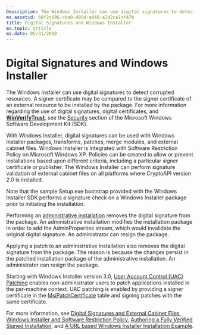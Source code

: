 ```yaml
---
Description: The Windows Installer can use digital signatures to detect corrupted resources.
ms.assetid: 68f2c686-cbe0-495d-a448-a7d2ca1df47b
title: Digital Signatures and Windows Installer
ms.topic: article
ms.date: 05/31/2018
---
```


# Digital Signatures and Windows Installer

The Windows Installer can use digital signatures to detect corrupted resources. A signer certificate may be compared to the signer certificate of an external resource to be installed by the package. For more information regarding the use of digital signatures, digital certificates, and [**WinVerifyTrust**](/windows/desktop/api/wintrust/nf-wintrust-winverifytrust), see the [Security](https://msdn.microsoft.com/library/cc527452.aspx) section of the Microsoft Windows Software Development Kit (SDK).

With Windows Installer, digital signatures can be used with Windows Installer packages, transforms, patches, merge modules, and external cabinet files. Windows Installer is integrated with Software Restriction Policy on Microsoft Windows XP. Policies can be created to allow or prevent installations based upon different criteria, including a particular signer certificate or publisher. The Windows Installer can perform signature validation of external cabinet files on all platforms where CryptoAPI version 2.0 is installed.

Note that the sample Setup.exe bootstrap provided with the Windows Installer SDK performs a signature check on a Windows Installer package prior to initiating the installation.

Performing an [administrative installation](administrative-installation.md) removes the digital signature from the package. An administrative installation modifies the installation package in order to add the AdminProperties stream, which would invalidate the original digital signature. An administrator can resign the package.

Applying a patch to an administrative installation also removes the digital signature from the package. The reason is because the changes persist in the patched installation package of the administrative installation. An administrator can resign the package.

Starting with Windows Installer version 3.0, [User Account Control (UAC) Patching](user-account-control--uac--patching.md) enables non-administrator users to patch applications installed in the per-machine context. UAC patching is enabled by providing a signer certificate in the [MsiPatchCertificate](msipatchcertificate-table.md) table and signing patches with the same certificate.

For more information, see [Digital Signatures and External Cabinet Files](digital-signatures-and-external-cabinet-files.md), [Windows Installer and Software Restriction Policy](windows-installer-and-software-restriction-policy.md), [Authoring a Fully Verified Signed Installation](authoring-a-fully-verified-signed-installation.md), and [A URL based Windows Installer Installation Example](a-url-based-windows-installer-installation-example.md).

 

 